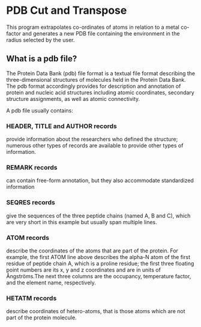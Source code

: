 # PDB Cut and Transpose
This program extrapolates co-ordinates of atoms in relation to a metal co-factor
and generates a new PDB file containing the environment in the radius selected by the user. 

## What is a pdb file?
The Protein Data Bank (pdb) file format is a textual file format describing the three-dimensional structures of molecules held in the Protein Data Bank. The pdb format accordingly provides for description and annotation of protein and nucleic acid structures including atomic coordinates, secondary structure assignments, as well as atomic connectivity.

A pdb file usually contains:
### HEADER, TITLE and AUTHOR records
provide information about the researchers who defined the structure; numerous other types of records are available to provide other types of information.
### REMARK records
can contain free-form annotation, but they also accommodate standardized information
### SEQRES records
give the sequences of the three peptide chains (named A, B and C), which are very short in this example but usually span multiple lines.
### ATOM records
describe the coordinates of the atoms that are part of the protein. For example, the first ATOM line above describes the alpha-N atom of the first residue of peptide chain A, which is a proline residue; the first three floating point numbers are its x, y and z coordinates and are in units of Ångströms.The next three columns are the occupancy, temperature factor, and the element name, respectively.
### HETATM records
describe coordinates of hetero-atoms, that is those atoms which are not part of the protein molecule.
